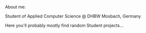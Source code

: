 About me: 

Student of Applied Computer Science @ DHBW Mosbach, Germany

Here you'll probably mostly find random Student projects...
